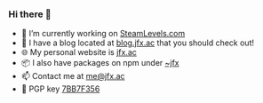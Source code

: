 ### Hi there 👋

- 🔭 I’m currently working on [SteamLevels.com](https://steamlevels.com/r/jfx)
- 💬 I have a blog located at [blog.jfx.ac](https://blog.jfx.ac) that you should check out!
- 🌐 My personal website is [jfx.ac](https://jfx.ac)
- 📦 I also have packages on npm under [~jfx](https://npmjs.com/~jfx)
- 📫 Contact me at [me@jfx.ac](mailto:me@jfx.ac)
- 🔑 PGP key [7BB7F356](http://keys.gnupg.net/pks/lookup?search=0xBB9CBFF07BB7F356&fingerprint=on&op=index)
